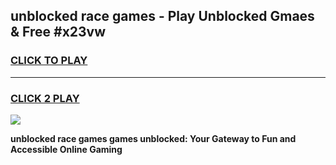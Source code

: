 
## unblocked race games - Play Unblocked Gmaes & Free #x23vw
<h3>
<a href="https://news.freeplayer.one?title=unblocked_race_games&ref=03M">CLICK TO PLAY</a></h3>
<hr>

<h3>
<a href="https://news.freeplayer.one?title=unblocked_race_games&ref=03M">CLICK 2 PLAY</a>
  
</h3>

<a href="https://news.freeplayer.one?title=unblocked_race_games&ref=03M"><img src="https://clearcache.store/games.png"></a>


**unblocked race games games unblocked: Your Gateway to Fun and Accessible Online Gaming**
